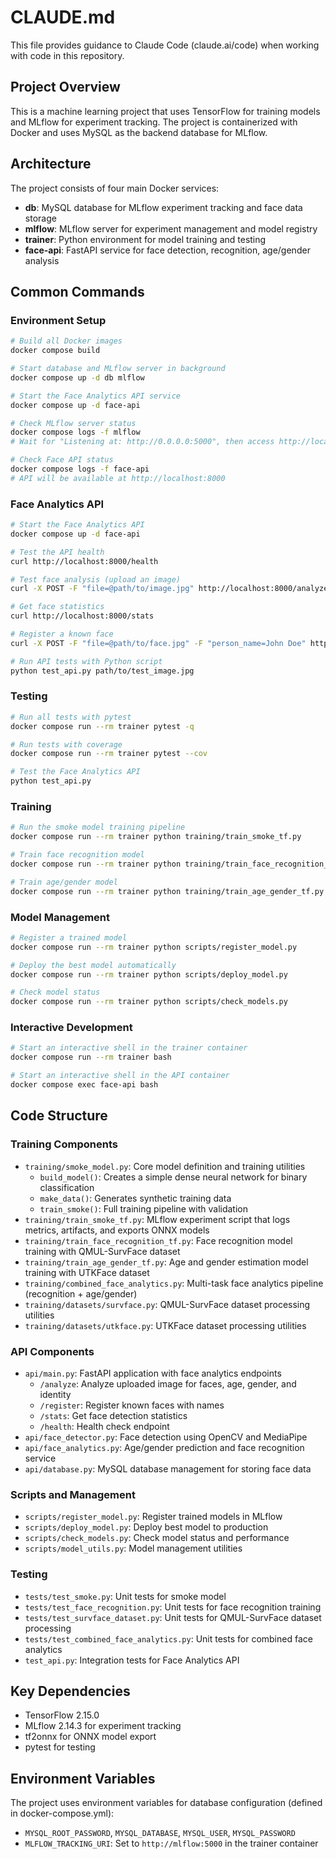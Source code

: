# CLAUDE.md

This file provides guidance to Claude Code (claude.ai/code) when working with code in this repository.

## Project Overview

This is a machine learning project that uses TensorFlow for training models and MLflow for experiment tracking. The project is containerized with Docker and uses MySQL as the backend database for MLflow.

## Architecture

The project consists of four main Docker services:
- **db**: MySQL database for MLflow experiment tracking and face data storage
- **mlflow**: MLflow server for experiment management and model registry
- **trainer**: Python environment for model training and testing
- **face-api**: FastAPI service for face detection, recognition, age/gender analysis

## Common Commands

### Environment Setup
```bash
# Build all Docker images
docker compose build

# Start database and MLflow server in background
docker compose up -d db mlflow

# Start the Face Analytics API service
docker compose up -d face-api

# Check MLflow server status
docker compose logs -f mlflow
# Wait for "Listening at: http://0.0.0.0:5000", then access http://localhost:5000

# Check Face API status
docker compose logs -f face-api
# API will be available at http://localhost:8000
```

### Face Analytics API
```bash
# Start the Face Analytics API
docker compose up -d face-api

# Test the API health
curl http://localhost:8000/health

# Test face analysis (upload an image)
curl -X POST -F "file=@path/to/image.jpg" http://localhost:8000/analyze

# Get face statistics
curl http://localhost:8000/stats

# Register a known face
curl -X POST -F "file=@path/to/face.jpg" -F "person_name=John Doe" http://localhost:8000/register

# Run API tests with Python script
python test_api.py path/to/test_image.jpg
```

### Testing
```bash
# Run all tests with pytest
docker compose run --rm trainer pytest -q

# Run tests with coverage
docker compose run --rm trainer pytest --cov

# Test the Face Analytics API
python test_api.py
```

### Training
```bash
# Run the smoke model training pipeline
docker compose run --rm trainer python training/train_smoke_tf.py

# Train face recognition model
docker compose run --rm trainer python training/train_face_recognition_tf.py

# Train age/gender model
docker compose run --rm trainer python training/train_age_gender_tf.py
```

### Model Management
```bash
# Register a trained model
docker compose run --rm trainer python scripts/register_model.py

# Deploy the best model automatically
docker compose run --rm trainer python scripts/deploy_model.py

# Check model status
docker compose run --rm trainer python scripts/check_models.py
```

### Interactive Development
```bash
# Start an interactive shell in the trainer container
docker compose run --rm trainer bash

# Start an interactive shell in the API container
docker compose exec face-api bash
```

## Code Structure

### Training Components
- `training/smoke_model.py`: Core model definition and training utilities
  - `build_model()`: Creates a simple dense neural network for binary classification
  - `make_data()`: Generates synthetic training data
  - `train_smoke()`: Full training pipeline with validation
- `training/train_smoke_tf.py`: MLflow experiment script that logs metrics, artifacts, and exports ONNX models
- `training/train_face_recognition_tf.py`: Face recognition model training with QMUL-SurvFace dataset
- `training/train_age_gender_tf.py`: Age and gender estimation model training with UTKFace dataset
- `training/combined_face_analytics.py`: Multi-task face analytics pipeline (recognition + age/gender)
- `training/datasets/survface.py`: QMUL-SurvFace dataset processing utilities
- `training/datasets/utkface.py`: UTKFace dataset processing utilities

### API Components
- `api/main.py`: FastAPI application with face analytics endpoints
  - `/analyze`: Analyze uploaded image for faces, age, gender, and identity
  - `/register`: Register known faces with names
  - `/stats`: Get face detection statistics
  - `/health`: Health check endpoint
- `api/face_detector.py`: Face detection using OpenCV and MediaPipe
- `api/face_analytics.py`: Age/gender prediction and face recognition service
- `api/database.py`: MySQL database management for storing face data

### Scripts and Management
- `scripts/register_model.py`: Register trained models in MLflow
- `scripts/deploy_model.py`: Deploy best model to production
- `scripts/check_models.py`: Check model status and performance
- `scripts/model_utils.py`: Model management utilities

### Testing
- `tests/test_smoke.py`: Unit tests for smoke model
- `tests/test_face_recognition.py`: Unit tests for face recognition training
- `tests/test_survface_dataset.py`: Unit tests for QMUL-SurvFace dataset processing
- `tests/test_combined_face_analytics.py`: Unit tests for combined face analytics
- `test_api.py`: Integration tests for Face Analytics API

## Key Dependencies

- TensorFlow 2.15.0
- MLflow 2.14.3 for experiment tracking
- tf2onnx for ONNX model export
- pytest for testing

## Environment Variables

The project uses environment variables for database configuration (defined in docker-compose.yml):
- `MYSQL_ROOT_PASSWORD`, `MYSQL_DATABASE`, `MYSQL_USER`, `MYSQL_PASSWORD`
- `MLFLOW_TRACKING_URI`: Set to `http://mlflow:5000` in the trainer container